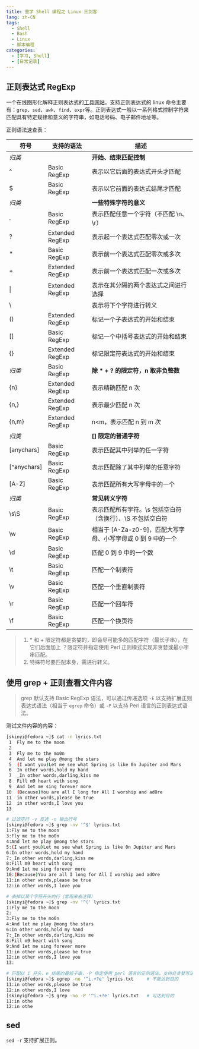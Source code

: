 ```yaml
---
title: 重学 Shell 编程之 Linux 三剑客
lang: zh-CN
tags: 
  - Shell
  - Bash
  - Linux
  - 脚本编程
categories: 
  - [学习, Shell]
  - [日常记录]
---
```


## 正则表达式 RegExp

一个在线图形化解释正则表达式的[工具网站](https://jex.im/regulex/)。支持正则表达式的 linux 命令主要有：`grep`、`sed`、`awk`、`find`、`expr`等。正则表达式一般以一系列格式控制字符来匹配具有特定规律和意义的字符串，如电话号码、电子邮件地址等。

正则语法速查表：

| 符号        | 支持的语法      | 描述                                                         |
| ----------- | --------------- | ------------------------------------------------------------ |
| *归类*      |                 | **开始、结束匹配控制**                                       |
| ^           | Basic RegExp    | 表示以它后面的表达式开头才匹配                               |
| $           | Basic RegExp    | 表示以它前面的表达式结尾才匹配                               |
| *归类*      |                 | **一些特殊字符的意义**                                       |
| .           | Basic RegExp    | 表示匹配任意一个字符（不匹配 \n、\r）                        |
| ?           | Extended RegExp | 表示起一个表达式匹配零次或一次                               |
| *           | Basic RegExp    | 表示前一个表达式匹配零次或多次                               |
| +           | Extended RegExp | 表示前一个表达式匹配一次或多次                               |
| \|          | Extended RegExp | 表示在其分隔的两个表达式之间进行选择                         |
| \           |                 | 表示将下个字符进行转义                                       |
| ()          | Extended RegExp | 标记一个子表达式的开始和结束                                 |
| []          | Basic RegExp    | 标记一个中括号表达式的开始和结束                             |
| {}          | Extended RegExp | 标记限定符表达式的开始和结束                                 |
| *归类*      | Basic RegExp    | **除 * + ? 的限定符，n 取非负整数**                          |
| {n}         | Extended RegExp | 表示精确匹配 n 次                                            |
| {n,}        | Extended RegExp | 表示最少匹配 n 次                                            |
| {n,m}       | Extended RegExp | n\<m，表示匹配 n 到 m 次                                     |
| *归类*      |                 | **[] 限定的普通字符**                                        |
| [anychars]  | Basic RegExp    | 表示匹配其中列举的任一字符                                   |
| [^anychars] | Basic RegExp    | 表示匹配除了其中列举的任意字符                               |
| [A-Z]       | Basic RegExp    | 表示匹配所有大写字母中的一个                                 |
| *归类*      |                 | **常见转义字符**                                             |
| \s\S        | Basic RegExp    | 表示匹配所有字符。\s 包括空白符（含换行）、\S 不包括空白符   |
| \w          | Basic RegExp    | 相当于 [A-Za-z0-9]，匹配大写字母、小写字母或 0 到 9 中的一个 |
| \d          | Basic RegExp    | 匹配 0 到 9 中的一个数                                       |
| \t          | Basic RegExp    | 匹配一个制表符                                               |
| \v          | Basic RegExp    | 匹配一个垂直制表符                                           |
| \r          | Basic RegExp    | 匹配一个回车符                                               |
| \f          | Basic RegExp    | 匹配一个换页符                                               |

> 1. \* 和 + 限定符都是贪婪的，即会尽可能多的匹配字符（最长子串），在它们后面加上 ？限定符并指定使用 Perl 正则模式实现非贪婪或最小字串匹配。
> 2. 特殊符号要匹配本身，需进行转义。

## 使用 grep + 正则查看文件内容

> grep 默认支持 Basic RegExp 语法，可以通过传递选项 `-E` 以支持扩展正则表达式语法（相当于 `egrep` 命令）或 `-P` 以支持 Perl 语言的正则表达式语法。

测试文件内容的内容：
```bash
[skinyi@fedora ~]$ cat -n lyrics.txt 
 1  Fly me to the moon
 2
 3  Fly me to the mo0n
 4  And let me play @mong the stars
 5  (I want you)Let me see what Spring is like 0n Jupiter and Mars
 6  In other words,hold my hand
 7  _In other words,darling,kiss me
 8  Fill m9 heart with song
 9  And 1et me sing forever more
10  (Because)You are all I long for All I worship and adOre
11  in other words,please be true
12  in other words,I love you
13
```

```bash
# 过滤空行 -v 反选 -n 输出行号
[skinyi@fedora ~]$ grep -nv '^$' lyrics.txt 
1:Fly me to the moon
3:Fly me to the mo0n
4:And let me play @mong the stars
5:(I want you)Let me see what Spring is like 0n Jupiter and Mars
6:In other words,hold my hand
7:_In other words,darling,kiss me
8:Fill m9 heart with song
9:And 1et me sing forever more
10:(Because)You are all I long for All I worship and adOre
11:in other words,please be true
12:in other words,I love you
```

```bash
# 去掉以某个字符开头的行（常用来去注释）
[skinyi@fedora ~]$ grep -nv '^(' lyrics.txt 
1:Fly me to the moon
2:
3:Fly me to the mo0n
4:And let me play @mong the stars
6:In other words,hold my hand
7:_In other words,darling,kiss me
8:Fill m9 heart with song
9:And 1et me sing forever more
11:in other words,please be true
12:in other words,I love you
13:
```

```bash
# 匹配以 i 开头，e 结尾的最短子串，-P 指定使用 perl 语言的正则语法，支持非贪婪写法
[skinyi@fedora ~]$ egrep -no '^i.+?e' lyrics.txt     # 不能达到目的 
11:in other words,please be true
12:in other words,I love
[skinyi@fedora ~]$ grep -no -P '^i.+?e' lyrics.txt   # 可达到目的 
11:in othe
12:in othe
```

## sed

`sed -r` 支持扩展正则。
